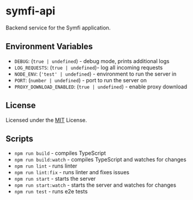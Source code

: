 # symfi-api

Backend service for the Symfi application.

## Environment Variables

* `DEBUG`: (`true | undefined`) - debug mode, prints additional logs
* `LOG_REQUESTS`: (`true | undefined`)- log all incoming requests
* `NODE_ENV`: (`'test' | undefined`) - environment to run the server in
* `PORT`: (`number | undefined`) - port to run the server on
* `PROXY_DOWNLOAD_ENABLED`: (`true | undefined`) - enable proxy download

## License

Licensed under the [MIT](./LICENSE) License.

## Scripts

* `npm run build` - compiles TypeScript
* `npm run build:watch` - compiles TypeScript and watches for changes
* `npm run lint` - runs linter
* `npm run lint:fix` - runs linter and fixes issues
* `npm run start` - starts the server
* `npm run start:watch` - starts the server and watches for changes
* `npm run test` - runs e2e tests
